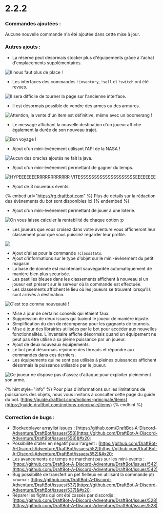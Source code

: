 # 2.2.2

### Commandes ajoutées :

Aucune nouvelle commande n'a été ajoutée dans cette mise à jour.

### Autres ajouts :

* La réserve peut désormais stocker plus d'équipements grâce à l'achat d'emplacements supplémentaires.&#x20;

![Il nous faut plus de place !](<../.gitbook/assets/image (150).png>)

* Les interfaces des commandes `!inventory`, `!sell` et `!switch` ont été revues.&#x20;

![Il sera difficile de tourner la page sur l'ancienne interface.](../.gitbook/assets/Animation.gif)

* Il est désormais possible de vendre des armes ou des armures.

![Attention, la vente d'un item est définitive, même avec un boomerang !](<../.gitbook/assets/image (153).png>)

* Le message affichant la nouvelle destination d'un joueur affiche également la durée de son nouveau trajet.&#x20;

![Bon voyage !](<../.gitbook/assets/image (149).png>)

* Ajout d'un mini-évènement utilisant l'API de la NASA !

![Aucun des oracles ajoutés ne fait la java.](<../.gitbook/assets/image (152).png>)

* Ajout d'un mini-évènement permettant de gagner du temps.

![HYPEEEEEEERRRRRRRRRRRR VITESSSSSSSSSSSSSSSSSSSSEEEEEEEE](<../.gitbook/assets/image (151) (1).png>)

* Ajout de 3 nouveaux évents.&#x20;

{% embed url="https://rg.draftbot.com" %}
Plus de détails sur la rédaction des évènements du bot sont disponibles ici
{% endembed %}

* Ajout d'un mini-évènement permettant de jouer à une loterie.

![On vous laisse calculer la rentabilité de chaque option :p](<../.gitbook/assets/image (147).png>)

* Les joueurs que vous croisez dans votre aventure vous afficheront leur classement pour que vous puissiez regarder leur profile.

![](<../.gitbook/assets/image (148).png>)

* Ajout d'alias pour la commande `!classstats`.
* Ajout d'informations sur le type d'objet sur le mini-évènement du petit magasin.&#x20;
* La base de donnée est maintenant sauvegardée automatiquement de manière bien plus sécurisée.
* Les pastilles bleues dans les classements affichent à nouveau si un joueur est présent sur le serveur où la commande est effectuée.&#x20;
* Les classements affichent le lieu où les joueurs se trouvent lorsqu'ils sont arrivés à destination.&#x20;

![C'est top comme nouveauté !](<../.gitbook/assets/image (146).png>)

* Mise à jour de certains conseils qui étaient faux.&#x20;
* Suppression de deux issues qui tuaient le joueur de manière injuste.
* Simplification du don de récompense pour les gagnants de tournois.&#x20;
* Mise à jour des librairies utilisées par le bot pour accéder aux nouvelles fonctionnalités. L'inventaire affiche désormais quand un équipement ne peut pas être utilisé à sa pleine puissance par un joueur.&#x20;
* Ajout de deux nouveaux équipements.&#x20;
* Le bot peut désormais rejoindre des threads et répondre aux commandes dans ces derniers.
* Les équipements qui ne sont pas utilisés à pleines puissances affichent désormais la puissance utilisable par le joueur.

![Ce joueur ne dispose pas d'assez d'attaque pour exploiter pleinement son arme.](<../.gitbook/assets/image (151).png>)

{% hint style="info" %}
Pour plus d'informations sur les limitations de puissances des objets, nous vous invitons à consulter cette page du guide du bot. [https://guide.draftbot.com/notions-principale/items](https://guide.draftbot.com/notions-principale/items)
{% endhint %}

### Correction de bugs :

* Blockedplayer arraylist issues : [https://github.com/DraftBot-A-Discord-Adventure/DraftBot/issues/558](https://github.com/DraftBot-A-Discord-Adventure/DraftBot/issues/558)&#x20;
* Possibilité d'aller en négatif pour l'argent : [https://github.com/DraftBot-A-Discord-Adventure/DraftBot/issues/552](https://github.com/DraftBot-A-Discord-Adventure/DraftBot/issues/552)&#x20;
* Les avancements de temps ne marchent pas sur les mini-events : [https://github.com/DraftBot-A-Discord-Adventure/DraftBot/issues/542](https://github.com/DraftBot-A-Discord-Adventure/DraftBot/issues/542)
* Bug possibilité de transfert un pet fielleux en utilisant la commande ptr \<num> : [https://github.com/DraftBot-A-Discord-Adventure/DraftBot/issues/537](https://github.com/DraftBot-A-Discord-Adventure/DraftBot/issues/537)&#x20;
* Réparer les fights qui ont été cassés par discordjs : [https://github.com/DraftBot-A-Discord-Adventure/DraftBot/issues/528](https://github.com/DraftBot-A-Discord-Adventure/DraftBot/issues/528)
